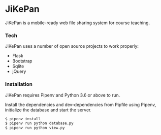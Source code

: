 # JiKePan

JiKePan is a mobile-ready web file sharing system for course teaching.

### Tech

JiKePan uses a number of open source projects to work properly:

* Flask
* Bootstrap
* Sqlite
* jQuery

### Installation

JiKePan requires Pipenv and Python 3.6 or above to run.

Install the dependencies and dev-dependencies from Pipfile using Pipenv, initialize the database and start the server.

```sh
$ pipenv install
$ pipenv run python database.py
$ pipenv run python view.py
```
